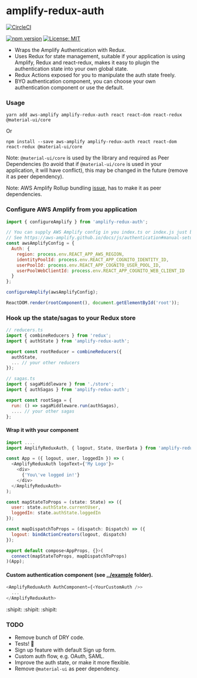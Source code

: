 # amplify-redux-auth

[![CircleCI](https://circleci.com/gh/agiledigital/amplify-redux-auth.svg?style=svg)](https://circleci.com/gh/agiledigital/amplify-redux-auth)

[![npm version](https://badge.fury.io/js/amplify-redux-auth.svg?killcache=5)](https://badge.fury.io/js/amplify-redux-auth) [![License: MIT](https://img.shields.io/badge/License-MIT-yellow.svg)](https://opensource.org/licenses/MIT)


* Wraps the Amplify Authentication with Redux.
* Uses Redux for state management, suitable if your application is using Amplify, Redux and react-redux, makes it easy to plugin the authentication state into your own global state.
* Redux Actions exposed for you to manipulate the auth state freely.
* BYO authentication component, you can choose your own authentication component or use the default.

### Usage
`yarn add aws-amplify amplify-redux-auth react react-dom react-redux @material-ui/core`

Or

`npm install --save aws-amplify amplify-redux-auth react react-dom react-redux @material-ui/core`

Note: `@material-ui/core` is used by the library and required as Peer Dependencies (to avoid that if `@material-ui/core` is used in your application, it will have conflict), this may be changed in the future (remove it as peer dependency).

Note: AWS Amplify Rollup bundling [issue](https://github.com/aws/aws-sdk-js/issues/1769), has to make it as peer dependencies.

### Configure AWS Amplify from you application
```javascript
import { configureAmplify } from 'amplify-redux-auth';

// You can supply AWS Amplify config in you index.ts or index.js just before ReactDOM.render.
// See https://aws-amplify.github.io/docs/js/authentication#manual-setup
const awsAmplifyConfig = {
  Auth: {
    region: process.env.REACT_APP_AWS_REGION,
    identityPoolId: process.env.REACT_APP_COGNITO_IDENTITY_ID,
    userPoolId: process.env.REACT_APP_COGNITO_USER_POOL_ID,
    userPoolWebClientId: process.env.REACT_APP_COGNITO_WEB_CLIENT_ID
  }
};

configureAmplify(awsAmplifyConfig);

ReactDOM.render(rootComponent(), document.getElementById('root'));
```


### Hook up the state/sagas to your Redux store
```javascript
// reducers.ts
import { combineReducers } from 'redux';
import { authState } from 'amplify-redux-auth';

export const rootReducer = combineReducers({
  authState,
  ... // your other reducers
});

// sagas.ts
import { sagaMiddleware } from './store';
import { authSagas } from 'amplify-redux-auth';

export const rootSaga = {
  run: () => sagaMiddleware.run(authSagas),
  .... // your other sagas
};

```

#### Wrap it with your component
```javascript
import ....
import AmplifyReduxAuth, { logout, State, UserData } from 'amplify-redux-auth';

const App = ({ logout, user, loggedIn }) => (
  <AmplifyReduxAuth logoText={'My Logo'}>
    <div>
      {'You\'ve logged in!'}
    </div>
  </AmplifyReduxAuth>
);

const mapStateToProps = (state: State) => ({
  user: state.authState.currentUser,
  loggedIn: state.authState.loggedIn
});

const mapDispatchToProps = (dispatch: Dispatch) => ({
  logout: bindActionCreators(logout, dispatch)
});

export default compose<AppProps, {}>(
  connect(mapStateToProps, mapDispatchToProps)
)(App);

```

#### Custom authentication component (see [../example](https://github.com/agiledigital/amplify-redux-auth/tree/master/example) folder).
```javascript
<AmplifyReduxAuth AuthComponent={<YourCustomAuth />>
  ...
</AmplifyReduxAuth>
```

:shipit: :shipit: :shipit:

### TODO
* Remove bunch of DRY code.
* Tests! :see_no_evil:
* Sign up feature with default Sign up form.
* Custom auth flow, e.g. OAuth, SAML.
* Improve the auth state, or make it more flexible.
* Remove `@material-ui` as peer dependency.

